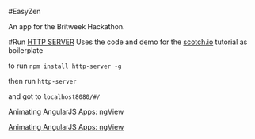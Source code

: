 #EasyZen

An app for the Britweek Hackathon.


#Run
[HTTP SERVER](https://github.com/indexzero/http-server)
Uses the code and demo for the [scotch.io](http://scotch.io) tutorial as boilerplate

to run
`npm install http-server -g`

then run
`http-server `

and got to 
`localhost8080/#/`



Animating AngularJS Apps: ngView

[Animating AngularJS Apps: ngView](http://scotch.io/tutorials/javascript/animating-angularjs-apps-ngview)
